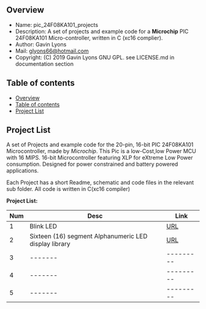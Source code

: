 

Overview
--------------------------------------------
* Name: pic_24F08KA101_projects
* Description: A set of projects and example code for a **Microchip** 
 PIC 24F08KA101 Micro-controller, written in C (xc16 complier).
* Author: Gavin Lyons 
* Mail: glyons66@hotmail.com
* Copyright: (C) 2019 Gavin Lyons GNU GPL. see LICENSE.md in documentation section

Table of contents
---------------------------

  * [Overview](#overview)
  * [Table of contents](#table-of-contents)
  * [Project List](#project-list)



Project List
-----------------------------------------
A set of Projects and example code for the 20-pin, 16-bit PIC 24F08KA101 Microcontroller,
made by *Microchip*.  This Pic is a low-Cost,low Power MCU with 16 MIPS.
16-bit Microcontroller featuring XLP for eXtreme Low Power consumption. 
Designed for power constrained and battery powered applications. 

Each Project has a short Readme, schematic and code files
in the relevant sub folder. All code is written in C(xc16 compiler)

**Project List:**

| Num | Desc | Link |
| --- | --- | --- |
| 1 |  Blink LED | [URL](projects/Blink) |
| 2 |  Sixteen (16) segment Alphanumeric LED display library | [URL](projects/16seg) |
| 3 |  ------- |--------- |
| 4 |  ------- |--------- |
| 5 |  ------- |--------- |

